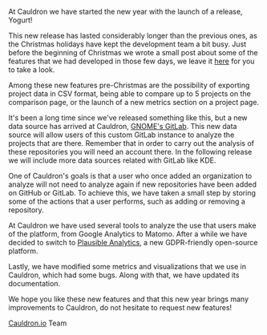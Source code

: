 At Cauldron we have started the new year with the launch of a release, Yogurt!

This new release has lasted considerably longer than the previous ones, as the Christmas holidays have kept the development team a bit busy. Just before the beginning of Christmas we wrote a small post about some of the features that we had developed in those few days, we leave it [here](https://community.cauldron.io/t/the-cauldron-before-christmas/100) for you to take a look.

Among these new features pre-Christmas are the possibility of exporting project data in CSV format, being able to compare up to 5 projects on the comparison page, or the launch of a new metrics section on a project page.

It's been a long time since we've released something like this, but a new data source has arrived at Cauldron, [GNOME's GitLab](https://gitlab.gnome.org). This new data source will allow users of this custom GitLab instance to analyze the projects that are there. Remember that in order to carry out the analysis of these repositories you will need an account there. In the following release we will include more data sources related with GitLab like KDE.

One of Cauldron's goals is that a user who once added an organization to analyze will not need to analyze again if new repositories have been added on GitHub or GitLab. To achieve this, we have taken a small step by storing some of the actions that a user performs, such as adding or removing a repository.

At Cauldron we have used several tools to analyze the use that users make of the platform, from Google Analytics to Matomo. After a while we have decided to switch to [Plausible Analytics](https://plausible.io/), a new GDPR-friendly open-source platform.

Lastly, we have modified some metrics and visualizations that we use in Cauldron, which had some bugs. Along with that, we have updated its documentation.

We hope you like these new features and that this new year brings many improvements to Cauldron, do not hesitate to request new features!

[Cauldron.io](https://cauldron.io/) Team
